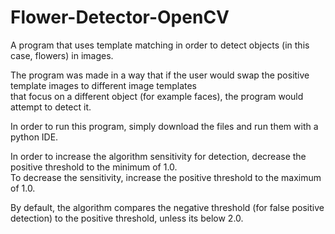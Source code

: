 # Flower-Detector-OpenCV
A program that uses template matching in order to detect objects (in this case, flowers) in images.   

The program was made in a way that if the user would swap the positive template images to different image templates     
that focus on a different object (for example faces), the program would attempt to detect it.     

In order to run this program, simply download the files and run them with a python IDE.   

In order to increase the algorithm sensitivity for detection, decrease the positive threshold to the minimum of 1.0.    
To decrease the sensitivity, increase the positive threshold to the maximum of 1.0.

By default, the algorithm compares the negative threshold (for false positive detection) to the positive threshold, unless its below 2.0.
